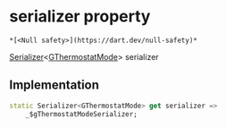 


# serializer property




    *[<Null safety>](https://dart.dev/null-safety)*




[Serializer](https://pub.dev/documentation/built_value/8.1.4/serializer/Serializer-class.html)&lt;[GThermostatMode](../../third_party_yonomi_graphql_schema___generated___schema.docs.schema.gql/GThermostatMode-class.md)> serializer
  







## Implementation

```dart
static Serializer<GThermostatMode> get serializer =>
    _$gThermostatModeSerializer;
```








